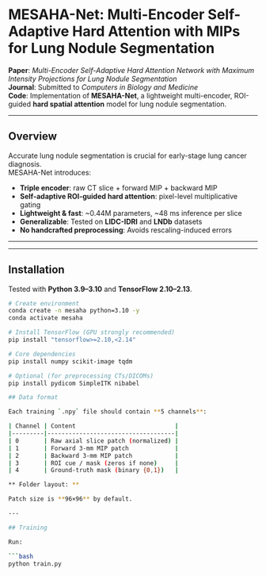# MESAHA-Net: Multi-Encoder Self-Adaptive Hard Attention with MIPs for Lung Nodule Segmentation

**Paper**: *Multi-Encoder Self-Adaptive Hard Attention Network with Maximum Intensity Projections for Lung Nodule Segmentation*  
**Journal**: Submitted to *Computers in Biology and Medicine*  
**Code**: Implementation of **MESAHA-Net**, a lightweight multi-encoder, ROI-guided **hard spatial attention** model for lung nodule segmentation.

---

## Overview

Accurate lung nodule segmentation is crucial for early-stage lung cancer diagnosis.  
MESAHA-Net introduces:

- **Triple encoder**: raw CT slice + forward MIP + backward MIP  
- **Self-adaptive ROI-guided hard attention**: pixel-level multiplicative gating  
- **Lightweight & fast**: ~0.44M parameters, ~48 ms inference per slice  
- **Generalizable**: Tested on **LIDC-IDRI** and **LNDb** datasets  
- **No handcrafted preprocessing**: Avoids rescaling-induced errors  

---

---

## Installation

Tested with **Python 3.9–3.10** and **TensorFlow 2.10–2.13**.

```bash
# Create environment
conda create -n mesaha python=3.10 -y
conda activate mesaha

# Install TensorFlow (GPU strongly recommended)
pip install "tensorflow>=2.10,<2.14"

# Core dependencies
pip install numpy scikit-image tqdm

# Optional (for preprocessing CTs/DICOMs)
pip install pydicom SimpleITK nibabel

## Data format

Each training `.npy` file should contain **5 channels**:

| Channel | Content                            |
|---------|------------------------------------|
| 0       | Raw axial slice patch (normalized) |
| 1       | Forward 3-mm MIP patch             |
| 2       | Backward 3-mm MIP patch            |
| 3       | ROI cue / mask (zeros if none)     |
| 4       | Ground-truth mask (binary {0,1})   |

** Folder layout: **

Patch size is **96×96** by default.

---

## Training

Run:

```bash
python train.py


